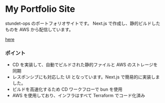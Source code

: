 # My Portfolio Site

stundet-ops のポートフォリオサイトです。
Next.js で作成し、静的ビルドしたものを AWS から配信しています。

[here](https://cloud-crab.com)

### ポイント

- CD を実装して、自動でビルドされた静的ファイルと AWS のストレージを同期
- レスポンシブにも対応した UI となっています。Next.js で簡易的に実装しました。
- ビルドを高速化するため CD ワークフローで bun を使用
- AWS を使用しており、インフラはすべて Terraform でコード化済み
